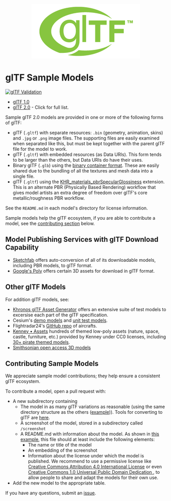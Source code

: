 <p align="center">
<img src="https://raw.githubusercontent.com/KhronosGroup/glTF/master/specification/figures/gltf.png">
</p>

# glTF Sample Models

[![glTF Validation](https://github.com/KhronosGroup/glTF-Sample-Models/workflows/glTF%20Validation/badge.svg)](https://github.com/KhronosGroup/glTF-Sample-Models/actions)

- [glTF 1.0](1.0)
- [glTF 2.0](2.0) - Click for full list.

Sample glTF 2.0 models are provided in one or more of the following forms of glTF:

* glTF (`.gltf`) with separate resources: `.bin` (geometry, animation, skins) and `.jpg` or `.png` image files.  The supporting files are easily examined when separated like this, but must be kept together with the parent glTF file for the model to work.
* glTF (`.gltf`) with embedded resources (as Data URIs).  This form tends to be larger than the others, but Data URIs do have their uses.
* Binary glTF (`.glb`) using the [binary container format](https://github.com/KhronosGroup/glTF/blob/master/specification/2.0/README.md#glb-file-format-specification).  These are easily shared due to the bundling of all the textures and mesh data into a single file.
* glTF (`.gltf`) using the [KHR_materials_pbrSpecularGlossiness](https://github.com/KhronosGroup/glTF/tree/master/extensions/2.0/Khronos/KHR_materials_pbrSpecularGlossiness) extension.  This is an alternate PBR (Physically Based Rendering) workflow that gives model artists an extra degree of freedom over glTF's core metallic/roughness PBR workflow.

See the `README.md` in each model's directory for license information.

Sample models help the glTF ecosystem, if you are able to contribute a model, see the [contributing section](#contributing-sample-models) below.

## Model Publishing Services with glTF Download Capability

* [Sketchfab](https://sketchfab.com/features/gltf) offers auto-conversion of all of its downloadable models, including PBR models, to glTF format.
* [Google's Poly](https://poly.google.com/) offers certain 3D assets for download in glTF format.

## Other glTF Models

For addition glTF models, see:

* [Khronos glTF Asset Generator](https://github.com/KhronosGroup/glTF-Asset-Generator) offers an extensive suite of test models to excersise each part of the glTF specification.
* Cesium's [demo models](https://github.com/AnalyticalGraphicsInc/cesium/tree/master/Apps/SampleData/models) and [unit test models](https://github.com/AnalyticalGraphicsInc/cesium/tree/master/Specs/Data/Models).
* Flightradar24's [GitHub repo](https://github.com/kalmykov/fr24-3d-models) of aircrafts.
* [Kenney • Assets](https://kenney.nl/assets?q=3d) hundreds of themed low-poly assets (nature, space, castle, furniture, etc.) provided by Kenney under CC0 licenses, including [30+ pirate themed models](https://kenney.nl/assets/pirate-kit).
* [Smithsonian open access 3D models](https://3d.si.edu/cc0?edan_q=*:*&edan_fq[]=online_media_type:%223D+Images%22)

## Contributing Sample Models

We appreciate sample model contributions; they help ensure a consistent glTF ecosystem.

To contribute a model, open a pull request with:
* A new subdirectory containing
   * The model in as many glTF variations as reasonable (using the same directory structure as the others ([example](2.0/Box))). Tools for converting to glTF are [here](https://github.com/KhronosGroup/glTF#converters).
   * A screenshot of the model, stored in a subdirectory called `/screenshot`
   * A README.md with information about the model. As shown in [this example](https://raw.githubusercontent.com/KhronosGroup/glTF-Sample-Models/master/2.0/Box/README.md), this file should at least include the following elements:
      * The name or title of the model
      * An embedding of the screenshot
      * Information about the license under which the model is published. We recommend to use a permissive license like [Creative Commons Attribution 4.0 International License](http://creativecommons.org/licenses/by/4.0/) or even [Creative Commons 1.0 Universal Public Domain Dedication ](http://creativecommons.org/publicdomain/zero/1.0/), to allow people to share and adapt the models for their own use.    
* Add the new model to the appropriate table.

If you have any questions, submit an [issue](https://github.com/KhronosGroup/glTF-Sample-Models/issues).
